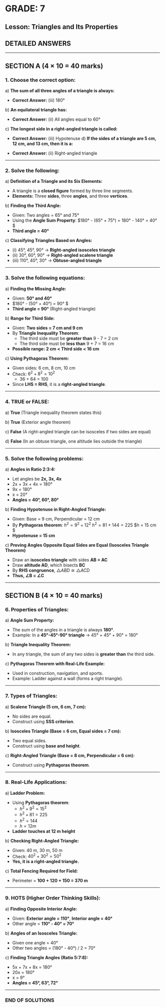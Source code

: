 # **GRADE: 7**

## **Lesson: Triangles and Its Properties**

## **DETAILED ANSWERS**

---

## **SECTION A (4 × 10 = 40 marks)**

### **1. Choose the correct option:**

a) **The sum of all three angles of a triangle is always:**

- **Correct Answer:** (iii) 180°

b) **An equilateral triangle has:**

- **Correct Answer:** (ii) All angles equal to 60°

c) **The longest side in a right-angled triangle is called:**

- **Correct Answer:** (iii) Hypotenuse
  d) **If the sides of a triangle are 5 cm, 12 cm, and 13 cm, then it is a:**

- **Correct Answer:** (ii) Right-angled triangle

---

### **2. Solve the following:**

a) **Definition of a Triangle and its Six Elements:**

- A triangle is a **closed figure** formed by three line segments.
- **Elements:** Three **sides**, three **angles**, and three **vertices**.

b) **Finding the Third Angle:**

- Given: Two angles = 65° and 75°
- Using the **Angle Sum Property**:
  $180° - (65° + 75°) = 180° - 140° = 40° $
- **Third angle = 40°**

c) **Classifying Triangles Based on Angles:**

- (i) 45°, 45°, 90° → **Right-angled isosceles triangle**
- (ii) 30°, 60°, 90° → **Right-angled scalene triangle**
- (iii) 110°, 40°, 30° → **Obtuse-angled triangle**

---

### **3. Solve the following equations:**

a) **Finding the Missing Angle:**

- Given: **50° and 40°**
- $180° - (50° + 40°) = 90° $
- **Third angle = 90°** (Right-angled triangle)

b) **Range for Third Side:**

- Given: **Two sides = 7 cm and 9 cm**
- By **Triangle Inequality Theorem**:
  - The third side must be **greater than** 9 - 7 = 2 cm
  - The third side must be **less than** 9 + 7 = 16 cm
- **Possible range:** **2 cm < Third side < 16 cm**

c) **Using Pythagoras Theorem:**

- Given sides: 6 cm, 8 cm, 10 cm
- Check: $6^2 + 8^2 = 10^2$
  - 36 + 64 = 100
- Since **LHS = RHS**, it is a **right-angled triangle**.

---

### **4. TRUE or FALSE:**

a) **True** (Triangle inequality theorem states this)

b) **True** (Exterior angle theorem)

c) **False** (A right-angled triangle can be isosceles if two sides are equal)

d) **False** (In an obtuse triangle, one altitude lies outside the triangle)

---

### **5. Solve the following problems:**

a) **Angles in Ratio 2:3:4:**

- Let angles be **2x, 3x, 4x**
- 2x + 3x + 4x = 180°
- 9x = 180°
- x = 20°
- **Angles = 40°, 60°, 80°**

b) **Finding Hypotenuse in Right-Angled Triangle:**

- Given: Base = 9 cm, Perpendicular = 12 cm
- By **Pythagoras theorem**:
  $h^2 = 9^2 + 12^2$
  $h^2 = 81 + 144 = 225$
  $h = 15 cm $
- **Hypotenuse = 15 cm**

c) **Proving Angles Opposite Equal Sides are Equal (Isosceles Triangle Theorem)**

- Draw an **isosceles triangle** with sides **AB = AC**
- Draw **altitude AD**, which bisects **BC**
- By **RHS congruence**,  $\triangle ABD \cong \triangle ACD$ 
- **Thus, ∠B = ∠C**

---

## **SECTION B (4 × 10 = 40 marks)**

### **6. Properties of Triangles:**

a) **Angle Sum Property:**

- The sum of the angles in a triangle is always **180°**.
- Example: In a **45°-45°-90° triangle** →  45° + 45° + 90° = 180° 

b) **Triangle Inequality Theorem:**

- In any triangle, the sum of any two sides is **greater than** the third side.

c) **Pythagoras Theorem with Real-Life Example:**

- Used in construction, navigation, and sports.
- Example: Ladder against a wall (forms a right triangle).

---

### **7. Types of Triangles:**

a) **Scalene Triangle (5 cm, 6 cm, 7 cm):**

- No sides are equal.
- Construct using **SSS criterion**.

b) **Isosceles Triangle (Base = 6 cm, Equal sides = 7 cm):**

- Two equal sides.
- Construct using **base and height**.

c) **Right-Angled Triangle (Base = 8 cm, Perpendicular = 6 cm):**

- Construct using **Pythagoras theorem**.

---

### **8. Real-Life Applications:**

a) **Ladder Problem:**

- Using **Pythagoras theorem**:
  - $h^2 + 9^2 = 15^2$ 
  - $h^2 + 81 = 225$ 
  - $h^2 = 144$ 
  - $h = 12 m$ 
- **Ladder touches at 12 m height**

b) **Checking Right-Angled Triangle:**

- Given: 40 m, 30 m, 50 m
- Check: $40^2 + 30^2 = 50^2$
- **Yes, it is a right-angled triangle.**

c) **Total Fencing Required for Field:**

- Perimeter = **100 + 120 + 150 = 370 m**

---

### **9. HOTS (Higher Order Thinking Skills):**

a) **Finding Opposite Interior Angle:**

- Given: **Exterior angle = 110°**, **Interior angle = 40°**
- Other angle = **110° - 40° = 70°**

b) **Angles of an Isosceles Triangle:**

- Given one angle = 40°
- Other two angles =  (180° - 40°) / 2 = 70° 

c) **Finding Triangle Angles (Ratio 5:7:8):**

- 5x + 7x + 8x = 180°
- 20x = 180°
- x = 9°
- **Angles = 45°, 63°, 72°**

---

### **END OF SOLUTIONS**
